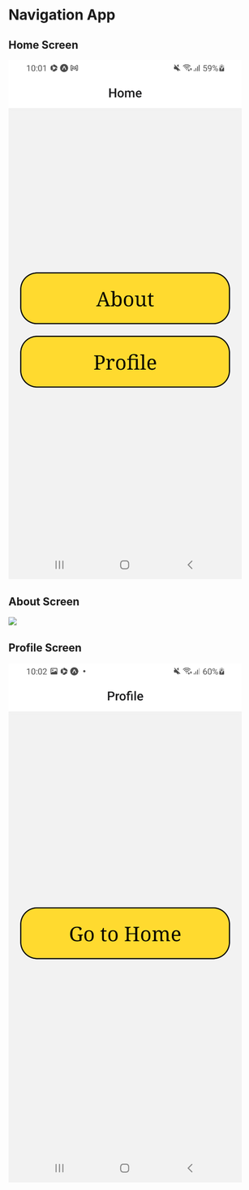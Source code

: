 # Navigation App
## Home Screen
![](./assets/home_screen.png)
## 
## About Screen
![](./assets/about_screen.png)
## 
## Profile Screen
![](./assets/profile_screen.png)

